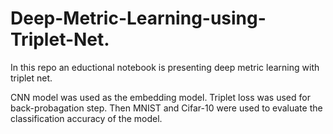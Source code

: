 # Deep-Metric-Learning-using-Triplet-Net.

In this repo an eductional notebook is presenting deep metric learning with triplet net.

CNN model was used as the embedding model.
Triplet loss was used for back-probagation step.
Then MNIST and Cifar-10 were used to evaluate the classification accuracy of the model.

